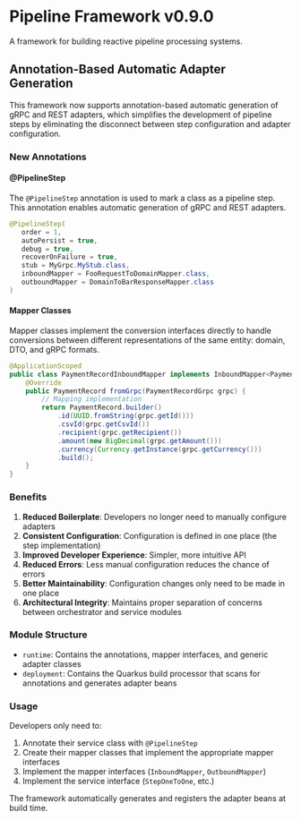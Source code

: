 # Pipeline Framework v0.9.0

A framework for building reactive pipeline processing systems.

## Annotation-Based Automatic Adapter Generation

This framework now supports annotation-based automatic generation of gRPC and REST adapters, which simplifies the development of pipeline steps by eliminating the disconnect between step configuration and adapter configuration.

### New Annotations

#### @PipelineStep

The `@PipelineStep` annotation is used to mark a class as a pipeline step. This annotation enables automatic generation of gRPC and REST adapters.

```java
@PipelineStep(
   order = 1,
   autoPersist = true,
   debug = true,
   recoverOnFailure = true,
   stub = MyGrpc.MyStub.class,
   inboundMapper = FooRequestToDomainMapper.class,
   outboundMapper = DomainToBarResponseMapper.class
)
```

#### Mapper Classes

Mapper classes implement the conversion interfaces directly to handle conversions between different representations of the same entity: domain, DTO, and gRPC formats.

```java
@ApplicationScoped
public class PaymentRecordInboundMapper implements InboundMapper<PaymentRecordGrpc, PaymentRecord> {
    @Override
    public PaymentRecord fromGrpc(PaymentRecordGrpc grpc) {
        // Mapping implementation
        return PaymentRecord.builder()
            .id(UUID.fromString(grpc.getId()))
            .csvId(grpc.getCsvId())
            .recipient(grpc.getRecipient())
            .amount(new BigDecimal(grpc.getAmount()))
            .currency(Currency.getInstance(grpc.getCurrency()))
            .build();
    }
}
```

### Benefits

1. **Reduced Boilerplate**: Developers no longer need to manually configure adapters
2. **Consistent Configuration**: Configuration is defined in one place (the step implementation)
3. **Improved Developer Experience**: Simpler, more intuitive API
4. **Reduced Errors**: Less manual configuration reduces the chance of errors
5. **Better Maintainability**: Configuration changes only need to be made in one place
6. **Architectural Integrity**: Maintains proper separation of concerns between orchestrator and service modules

### Module Structure

- `runtime`: Contains the annotations, mapper interfaces, and generic adapter classes
- `deployment`: Contains the Quarkus build processor that scans for annotations and generates adapter beans

### Usage

Developers only need to:

1. Annotate their service class with `@PipelineStep`
2. Create their mapper classes that implement the appropriate mapper interfaces
3. Implement the mapper interfaces (`InboundMapper`, `OutboundMapper`)
4. Implement the service interface (`StepOneToOne`, etc.)

The framework automatically generates and registers the adapter beans at build time.